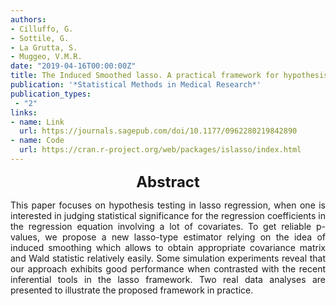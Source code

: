 ```yaml
---
authors:
- Cilluffo, G.
- Sottile, G.
- La Grutta, S.
- Muggeo, V.M.R.
date: "2019-04-16T00:00:00Z"
title: The Induced Smoothed lasso. A practical framework for hypothesis testing in high dimensional regression
publication: '*Statistical Methods in Medical Research*'  
publication_types:
 - "2"
links:
- name: Link
  url: https://journals.sagepub.com/doi/10.1177/0962280219842890
- name: Code
  url: https://cran.r-project.org/web/packages/islasso/index.html
---
```


<font size="5"> <center><b> Abstract </b> </center></font>

<p style="text-align: justify;">
This paper focuses on hypothesis testing in lasso regression, when one is interested in judging statistical significance for the regression coefficients in the regression equation involving a lot of covariates. To get reliable p-values, we propose a new lasso-type estimator relying on the idea of induced smoothing which allows to obtain appropriate covariance matrix and Wald statistic relatively easily. Some simulation experiments reveal that our approach exhibits good performance when contrasted with the recent inferential tools in the lasso framework. Two real data analyses are presented to illustrate the proposed framework in practice.
</p>
